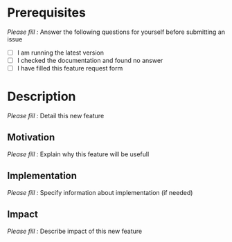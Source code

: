 # Prerequisites

*Please fill :* Answer the following questions for yourself before submitting an issue  

- [ ] I am running the latest version
- [ ] I checked the documentation and found no answer
- [ ] I have filled this feature request form 

# Description  

*Please fill :* Detail this new feature     

## Motivation    

*Please fill :* Explain why this feature will be usefull   

## Implementation   

*Please fill :* Specify information about implementation (if needed)  

## Impact  

*Please fill :* Describe impact of this new feature  

